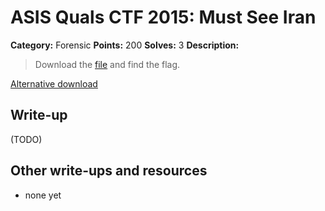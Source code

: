 # ASIS Quals CTF 2015: Must See Iran

**Category:** Forensic
**Points:** 200
**Solves:** 3
**Description:**

> Download the [file](http://tasks.asis-ctf.ir/mustseeIran_301f98783057b46085d65a23bfced03e) and find the flag.

[Alternative download](https://mega.nz/#!DFVRmBrS!U8nLBFdmtiefVbFZdLM10sFwzZ_hTW7_srY98OxWL0o)

## Write-up

(TODO)

## Other write-ups and resources

* none yet
